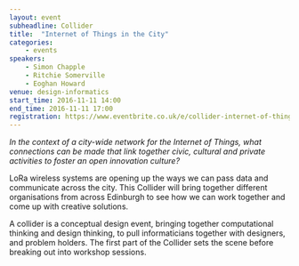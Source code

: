 ```yaml
---
layout: event
subheadline: Collider
title:  "Internet of Things in the City"
categories:
    - events
speakers:
    - Simon Chapple
    - Ritchie Somerville
    - Eoghan Howard
venue: design-informatics
start_time: 2016-11-11 14:00
end_time: 2016-11-11 17:00
registration: https://www.eventbrite.co.uk/e/collider-internet-of-things-in-the-city-tickets-29079467470
---
```


*In the context of a city-wide network for the Internet of Things, what connections can be made that link together civic, cultural and private activities to foster an open innovation culture?*

LoRa wireless systems are opening up the ways we can pass data and communicate across the city. This Collider will bring together different organisations from across Edinburgh to see how we can work together and come up with creative solutions.

A collider is a conceptual design event, bringing together computational thinking and design thinking, to pull informaticians together with designers, and problem holders. The first part of the Collider sets the scene before breaking out into workshop sessions.




